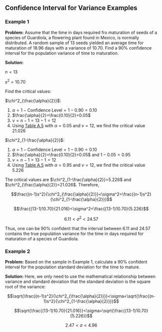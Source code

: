 ## Confidence Interval for Variance Examples

### Example 1

**Problem:** Assume that the time in days required fro maturation of seeds of a species of Guardiola, a flowering plant found in Mexico, is normally distributed. A random sample of $13$ seeds yielded an average time for maturation of $18.96$ days with a variance of $10.70$. Find a $90\%$ confidence interval for the population variance of time to maturation.

**Solution:**

$n=13$

$s^2=10.70$

Find the critical values:

$\chi^2_{\frac{\alpha}{2}}$:

1. $\alpha=1-\mathrm{Confidence~Level}=1-0.90=0.10$
2. $\frac{\alpha}{2}=\frac{0.10}{2}=0.05$
3. $\nu=n-1=13-1=12$
4. Using [Table A.5](./Resources/Table_A5.pdf) with $\alpha=0.05$ and $\nu=12$, we find the critical value $21.026$

$\chi^2_{1-\frac{\alpha}{2}}$:

1. $\alpha=1-\mathrm{Confidence~Level}=1-0.90=0.10$
2.  $\frac{\alpha}{2}=\frac{0.10}{2}=0.05$ and $1-0.05=0.95$
3. $\nu=n-1=13-1=12$
4. Using [Table A.5](./Resources/Table_A5.pdf) with $\alpha=0.95$ and $\nu=12$, we find the critical value $5.226$

The critical values are $\chi^2_{1-\frac{\alpha}{2}}=5.226$ and $\chi^2_{\frac{\alpha}{2}}=21.026$. Therefore,

$$\frac{(n-1)s^2}{\chi^2_{\frac{\alpha}{2}}}<\sigma^2<\frac{(n-1)s^2}{\chi^2_{1-\frac{\alpha}{2}}}$$

$$\frac{(13-1)10.70}{21.016}<\sigma^2<\frac{(13-1)10.70}{5.226}$$

$$6.11<\sigma^2<24.57$$

Thus, one can be $90\%$ confident that the interval between $6.11$ and $24.57$ contains the true population variance for the time in days required for maturation of a species of Guardiola.
### Example 2

**Problem:** Based on the sample in Example 1, calculate a $90\%$ confident interval for the population standard deviation for the time to mature.

**Solution:** Here, we only need to use the mathematical relationship between variance and standard deviation that the standard deviation is the square root of the variance:

$$\sqrt{\frac{(n-1)s^2}{\chi^2_{\frac{\alpha}{2}}}}<\sigma<\sqrt{\frac{(n-1)s^2}{\chi^2_{1-\frac{\alpha}{2}}}}$$

$$\sqrt{\frac{(13-1)10.70}{21.016}}<\sigma<\sqrt{\frac{(13-1)10.70}{5.226}}$$

$$2.47<\sigma<4.96$$

